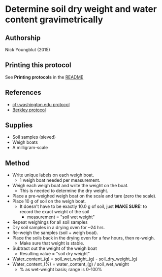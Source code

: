 Determine soil dry weight and water content gravimetrically
===========================================================

## Authorship 

Nick Youngblut (2015)


## Printing this protocol

See **Printing protocols** in the [README](../README.md#printing-protocols-conversion-of-protocols-to-pdf)


## References

* [cfr.washington.edu protocol](http://www.cfr.washington.edu/classes.esrm.410/moisture.htm)
* [Berkley protocol](http://nature.berkeley.edu/soilmicro/methods/Soil%20moisture%20content.pdf)

## Supplies

* Soil samples (sieved)
* Weigh boats
* A milligram-scale 


## Method

* Write unique labels on each weigh boat.
	* 1 weigh boat needed per measurement.
* Weigh each weigh boat and write the weight on the boat.
	* This is needed to determine the dry weight.
* Place a pre-weighed weigh boat on the scale and tare (zero the scale).	
* Place 10 g of soil on the weigh boat.
	* It doesn't have to be exactly 10.0 g of soil, 
	just __MAKE SURE:__ to record the exact weight of the soil 
		* measurement = "soil wet weight"
* Repeat weighings for all soil samples		
* Dry soil samples in a drying oven for ~24 hrs.
* Re-weigh the samples (soil + weigh boat).
* Place the soils back in the drying oven for a few hours, then re-weigh.
	* Make sure that weight is stable.
* Subtract out the weight of the weigh boat
	* Resulting value = "soil dry weight"
* Water\_content\_(g)  =  soil\_wet\_weight\_(g) - soil\_dry\_weight\_(g)
* Water\_content\_(%)  =  water\_content\_(g) / soil\_wet\_weight
	* % as wet-weight basis; range is 0-100%
	
